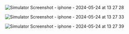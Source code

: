 ![Simulator Screenshot - iphone - 2024-05-24 at 13 27 28](https://github.com/sruthianugraha23/NurtureHeal-Project/assets/167844526/74334dd4-7010-4fe7-bc48-f916bd1570f4)

![Simulator Screenshot - iphone - 2024-05-24 at 13 27 33](https://github.com/sruthianugraha23/NurtureHeal-Project/assets/167844526/5eabac70-952e-404d-bc6d-9ed4af13bd3b)

![Simulator Screenshot - iphone - 2024-05-24 at 13 27 39](https://github.com/sruthianugraha23/NurtureHeal-Project/assets/167844526/2725d85d-6fbf-48c2-9fab-2a8db6b2a6a6)
